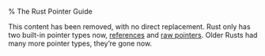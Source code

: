 % The Rust Pointer Guide

This content has been removed, with no direct replacement. Rust only
has two built-in pointer types now,
[references](book/references-and-borrowing.html) and [raw
pointers](book/raw-pointers.html). Older Rusts had many more pointer
types, they’re gone now.

